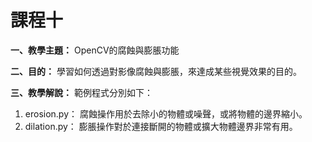 # 課程十

**一、教學主題：** OpenCV的腐蝕與膨脹功能
	
**二、目的：** 學習如何透過對影像腐蝕與膨脹，來達成某些視覺效果的目的。

**三、教學解說：** 範例程式分別如下：
1. erosion.py： 腐蝕操作用於去除小的物體或噪聲，或將物體的邊界縮小。
2. dilation.py： 膨脹操作對於連接斷開的物體或擴大物體邊界非常有用。
